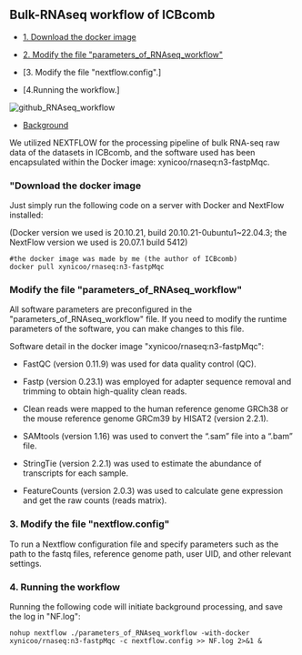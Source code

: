 ## Bulk-RNAseq workflow of ICBcomb 

- [1. Download the docker image](#Download-the-docker-image)

- [2. Modify the file "parameters_of_RNAseq_workflow"](#Modify-the-file-of-parameters_of_RNAseq-workflow)
- [3. Modify the file "nextflow.config".]
- [4.Running the workflow.]
    
![github_RNAseq_workflow](https://github.com/cloudsummer/ICBcomb/assets/24847317/1a84bded-588b-48e1-878a-8c3640fc8541)

- [Background](#background)

We utilized NEXTFLOW for the processing pipeline of bulk RNA-seq raw data of the datasets in ICBcomb, and the software used has been encapsulated within the Docker image: xynicoo/rnaseq:n3-fastpMqc.

### "Download the docker image
Just simply run the following code on a server with Docker and NextFlow installed:

(Docker version we used is 20.10.21, build 20.10.21-0ubuntu1~22.04.3; the NextFlow version we used is 20.07.1 build 5412) 

```
#the docker image was made by me (the author of ICBcomb)
docker pull xynicoo/rnaseq:n3-fastpMqc
```

### Modify the file "parameters_of_RNAseq_workflow"

All software parameters are preconfigured in the "parameters_of_RNAseq_workflow" file. If you need to modify the runtime parameters of the software, you can make changes to this file.

Software detail in the docker image "xynicoo/rnaseq:n3-fastpMqc":

- FastQC (version 0.11.9) was used for data quality control (QC).

- Fastp (version 0.23.1) was employed for adapter sequence removal and trimming to obtain high-quality clean reads. 
 
- Clean reads were mapped to the human reference genome GRCh38 or the mouse reference genome GRCm39 by HISAT2 (version 2.2.1).
 
- SAMtools (version 1.16) was used to convert the “.sam” file into a “.bam” file.
 
- StringTie (version 2.2.1) was used to estimate the abundance of transcripts for each sample.
 
- FeatureCounts (version 2.0.3) was used to calculate gene expression and get the raw counts (reads matrix).

### 3. Modify the file "nextflow.config"

To run a Nextflow configuration file and specify parameters such as the path to the fastq files, reference genome path, user UID, and other relevant settings.

### 4. Running the workflow

Running the following code will initiate background processing, and save the log in "NF.log":

```nohup nextflow ./parameters_of_RNAseq_workflow -with-docker xynicoo/rnaseq:n3-fastpMqc -c nextflow.config >> NF.log 2>&1 &```


